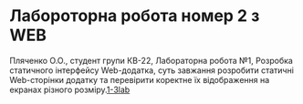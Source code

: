 # Лабороторна робота номер 2 з WEB 
Пляченко О.О., студент групи КВ-22, Лабораторна робота №1, Розробка статичного інтерфейсу Web-додатка, суть завжання розробити статичні Web-сторінки додатку та перевірити коректне їх відображення на екранах різного розміру.[1-3lab ](https://docs.google.com/document/d/15Rud2SC_E3IKWMQX9n8YZ8-iJ3gWwgu3gvznNxHoNCQ/edit?tab=t.0)
